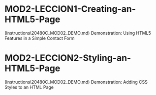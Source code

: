 # MOD2-LECCION1-Creating-an-HTML5-Page
(Instructions\20480C_MOD02_DEMO.md) Demonstration: Using HTML5 Features in a Simple Contact Form
# MOD2-LECCION2-Styling-an-HTML5-Page
(Instructions\20480C_MOD02_DEMO.md) Demonstration: Adding CSS Styles to an HTML Page
